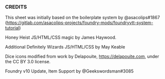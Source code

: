 ### CREDITS

This sheet was initially based on the boilerplate system by @asacolips#1867 (https://gitlab.com/asacolips-projects/foundry-mods/foundryvtt-system-tutorial)

Honey Heist JS/HTML/CSS magic by James Haywood.

Additional Definitely Wizards JS/HTML/CSS by May Keable

Dice icons modified from work by Delapouite, https://delapouite.com, under the CC BY 3.0 license.

Foundry v10 Update, Item Support by @Geekswordsman#3085